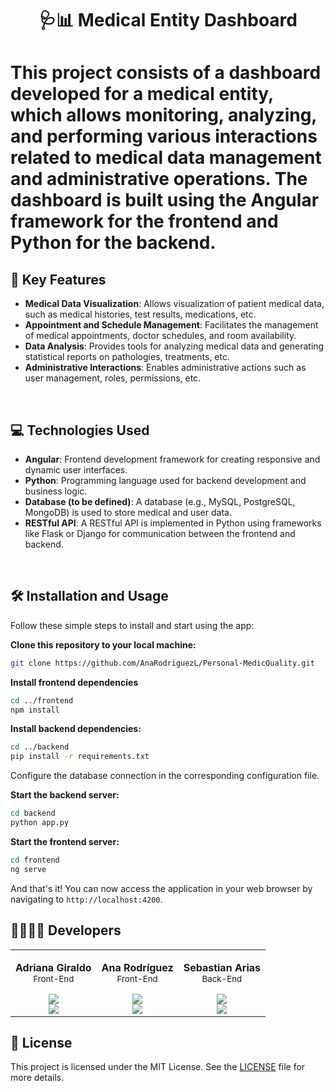 <h1 align="center">🩺📊 Medical Entity Dashboard<h1>

This project consists of a dashboard developed for a medical entity, which allows monitoring, analyzing, and performing various interactions related to medical data management and administrative operations. The dashboard is built using the Angular framework for the frontend and Python for the backend.
<br>

## 🚀 Key Features

- **Medical Data Visualization**: Allows visualization of patient medical data, such as medical histories, test results, medications, etc.
- **Appointment and Schedule Management**: Facilitates the management of medical appointments, doctor schedules, and room availability.
- **Data Analysis**: Provides tools for analyzing medical data and generating statistical reports on pathologies, treatments, etc.
- **Administrative Interactions**: Enables administrative actions such as user management, roles, permissions, etc.
<br>

## 💻 Technologies Used

- **Angular**: Frontend development framework for creating responsive and dynamic user interfaces.
- **Python**: Programming language used for backend development and business logic.
- **Database (to be defined)**: A database (e.g., MySQL, PostgreSQL, MongoDB) is used to store medical and user data.
- **RESTful API**: A RESTful API is implemented in Python using frameworks like Flask or Django for communication between the frontend and backend.
<br>

## 🛠️ Installation and Usage

Follow these simple steps to install and start using the app:

**Clone this repository to your local machine:**
```bash
git clone https://github.com/AnaRodriguezL/Personal-MedicQuality.git
```

**Install frontend dependencies**
```bash
cd ../frontend
npm install
```

**Install backend dependencies:**
```bash
cd ../backend
pip install -r requirements.txt
```

Configure the database connection in the corresponding configuration file.

**Start the backend server:**
```bash
cd backend
python app.py
```

**Start the frontend server:**
```bash
cd frontend
ng serve
```

And that's it! You can now access the application in your web browser by navigating to `http://localhost:4200`.
<br>

## 👩‍💻👨‍💻 Developers
<table align='center'>
    <tr>
        <td align='center'>
            <div>
                <!-- <a href="https://github.com/aiyer369" target="_blank" rel="author">
                </a> -->
                <p>
                    <b>Adriana Giraldo</b>
                    </br>
                    <small>Front-End</small>
                </p>
                <div style='display: flex; flex-direction: column'>
                    <a href="https://github.com/aiyer369" target="_blank">
                        <img src="https://img.shields.io/badge/github-%23121011.svg?&style=for-the-badge&logo=github&logoColor=white"/>
                    </a>
                    <a href="https://www.linkedin.com/in/adrianamarcelagiraldo/" target="_blank">
                        <img src="https://img.shields.io/badge/linkedin%20-%230077B5.svg?&style=for-the-badge&logo=linkedin&logoColor=white"/>
                    </a>
                </div>
            </div>
        </td>
        <td align='center'>
            <div>
                <!-- <a href="https://github.com/AnaRodriguezL" target="_blank" rel="author">
                </a> -->
                <p>
                    <b>Ana Rodríguez</b>
                    </br>
                    <small>Front-End</small>
                </p>
                <div style='display: flex; flex-direction: column'>
                    <a href="https://github.com/AnaRodriguezL" target="_blank">
                        <img src="https://img.shields.io/badge/github-%23121011.svg?&style=for-the-badge&logo=github&logoColor=white"/>
                    </a>
                    <a href="https://www.linkedin.com/in/analuc%C3%ADarodr%C3%ADguezlotero/" target="_blank">
                        <img src="https://img.shields.io/badge/linkedin%20-%230077B5.svg?&style=for-the-badge&logo=linkedin&logoColor=white"/>
                    </a>
                </div>
            </div>
        </td>
        <td align='center'>
            <div>
                <!-- <a href="https://github.com/Crowned-Ax" target="_blank" rel="author">
                </a> -->
                <p>
                    <b>Sebastian Arias</b>
                    </br>
                    <small>Back-End</small>
                </p>
                <div style='display: flex; flex-direction: column'>
                    <a href="https://github.com/Crowned-Ax" target="_blank">
                        <img src="https://img.shields.io/badge/github-%23121011.svg?&style=for-the-badge&logo=github&logoColor=white"/>
                    </a>
                    <a href="https://www.linkedin.com/in/alejoaraya/" target="_blank">
                        <img src="https://img.shields.io/badge/linkedin%20-%230077B5.svg?&style=for-the-badge&logo=linkedin&logoColor=white"/>
                    </a>
                </div>
            </div>
        </td>
    </tr>
</table>

## 📄 License

This project is licensed under the MIT License. See the [LICENSE](LICENSE) file for more details.